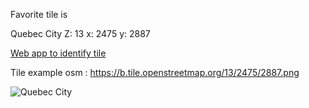 Favorite tile is

Quebec City
Z: 13  x: 2475  y: 2887


[Web app to identify tile](https://openlayers.org/en/latest/examples/canvas-tiles.html)

Tile example osm : https://b.tile.openstreetmap.org/13/2475/2887.png

![Quebec City](https://b.tile.openstreetmap.org/13/2475/2887.png)


